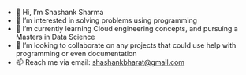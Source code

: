 - 👋 Hi, I’m Shashank Sharma
- 👀 I’m interested in solving problems using programming
- 🌱 I’m currently learning Cloud engineering concepts, and pursuing a Masters in Data Science
- 💞️ I’m looking to collaborate on any projects that could use help with programming or even documentation
- 📫 Reach me via email: shashankbharat@gmail.com

<!---
shashankbharat/shashankbharat is a ✨ special ✨ repository because its `README.md` (this file) appears on your GitHub profile.
You can click the Preview link to take a look at your changes.
--->
